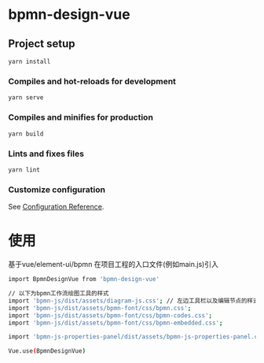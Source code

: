 # bpmn-design-vue

## Project setup
```
yarn install
```

### Compiles and hot-reloads for development
```
yarn serve
```

### Compiles and minifies for production
```
yarn build
```

### Lints and fixes files
```
yarn lint
```

### Customize configuration
See [Configuration Reference](https://cli.vuejs.org/config/).

# 使用

基于vue/element-ui/bpmn
在项目工程的入口文件(例如main.js)引入
```bash
import BpmnDesignVue from 'bpmn-design-vue'

// 以下为bpmn工作流绘图工具的样式
import 'bpmn-js/dist/assets/diagram-js.css'; // 左边工具栏以及编辑节点的样式
import 'bpmn-js/dist/assets/bpmn-font/css/bpmn.css';
import 'bpmn-js/dist/assets/bpmn-font/css/bpmn-codes.css';
import 'bpmn-js/dist/assets/bpmn-font/css/bpmn-embedded.css';

import 'bpmn-js-properties-panel/dist/assets/bpmn-js-properties-panel.css'; // 右边工具栏样式

Vue.use(BpmnDesignVue)

```